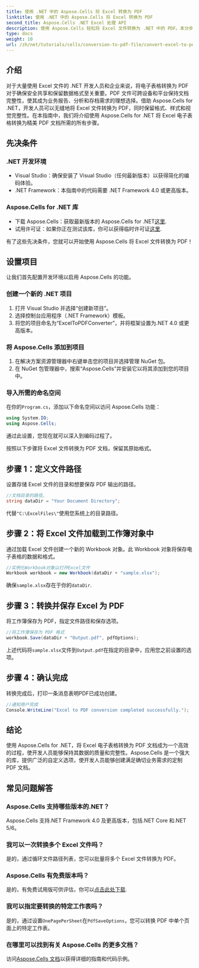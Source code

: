 ```yaml
---
title: 使用 .NET 中的 Aspose.Cells 将 Excel 转换为 PDF
linktitle: 使用 .NET 中的 Aspose.Cells 将 Excel 转换为 PDF
second_title: Aspose.Cells .NET Excel 处理 API
description: 使用 Aspose.Cells 轻松将 Excel 文件转换为 .NET 中的 PDF。本分步指南为 .NET 开发人员提供代码片段、设置提示和故障排除常见问题解答。
type: docs
weight: 10
url: /zh/net/tutorials/cells/conversion-to-pdf-file/convert-excel-to-pdf/
---
```

## 介绍

对于大量使用 Excel 文件的 .NET 开发人员和企业来说，将电子表格转换为 PDF 对于确保安全共享和保留数据格式至关重要。PDF 文件可跨设备和平台保持文档完整性，使其成为业务报告、分析和存档需求的理想选择。借助 Aspose.Cells for .NET，开发人员可以无缝地将 Excel 文件转换为 PDF，同时保留格式、样式和视觉完整性。在本指南中，我们将介绍使用 Aspose.Cells for .NET 将 Excel 电子表格转换为精美 PDF 文档所需的所有步骤。

## 先决条件

### .NET 开发环境
- Visual Studio：确保安装了 Visual Studio（任何最新版本）以获得简化的编码体验。
- .NET Framework：本指南中的代码需要 .NET Framework 4.0 或更高版本。

### Aspose.Cells for .NET 库
- 下载 Aspose.Cells：获取最新版本的 Aspose.Cells for .NET[这里](https://releases.aspose.com/cells/net/).
- 试用许可证：如果你正在测试该库，你可以获得临时许可证[这里](https://purchase.conholdate.com/temporary-license/).

有了这些先决条件，您就可以开始使用 Aspose.Cells 将 Excel 文件转换为 PDF！

## 设置项目

让我们首先配置开发环境以启用 Aspose.Cells 的功能。

### 创建一个新的 .NET 项目
1. 打开 Visual Studio 并选择“创建新项目”。
2. 选择控制台应用程序（.NET Framework）模板。
3. 将您的项目命名为“ExcelToPDFConverter”，并将框架设置为.NET 4.0 或更高版本。

### 将 Aspose.Cells 添加到项目
1. 在解决方案资源管理器中右键单击您的项目并选择管理 NuGet 包。
2. 在 NuGet 包管理器中，搜索“Aspose.Cells”并安装它以将其添加到您的项目中。

### 导入所需的命名空间
在你的`Program.cs`，添加以下命名空间以访问 Aspose.Cells 功能：
```csharp
using System.IO;
using Aspose.Cells;
```

通过此设置，您现在就可以深入到编码过程了。

按照以下步骤将 Excel 文件转换为 PDF 文档，保留其原始格式。

## 步骤 1：定义文件路径
设置存储 Excel 文件的目录和想要保存 PDF 输出的路径。

```csharp
//文档目录的路径。
string dataDir = "Your Document Directory";
```

代替`"C:\ExcelFiles\"`使用您系统上的目录路径。

## 步骤 2：将 Excel 文件加载到工作簿对象中
通过加载 Excel 文件创建一个新的 Workbook 对象。此 Workbook 对象将保存电子表格的数据和格式。

```csharp
//实例化Workbook对象以打开Excel文件
Workbook workbook = new Workbook(dataDir + "sample.xlsx");
```

确保`sample.xlsx`存在于你的`dataDir`.

## 步骤 3：转换并保存 Excel 为 PDF
将工作簿保存为 PDF，指定文件路径和保存选项。

```csharp
//将工作簿保存为 PDF 格式
workbook.Save(dataDir + "Output.pdf", pdfOptions);
```

上述代码将`sample.xlsx`文件到`Output.pdf`在指定的目录中，应用您之前设置的选项。

## 步骤 4：确认完成
转换完成后，打印一条消息表明PDF已成功创建。

```csharp
//通知用户完成
Console.WriteLine("Excel to PDF conversion completed successfully.");
```

## 结论

使用 Aspose.Cells for .NET，将 Excel 电子表格转换为 PDF 文档成为一个高效的过程，使开发人员能够保持其数据的质量和完整性。Aspose.Cells 是一个强大的库，提供广泛的自定义选项，使开发人员能够创建满足确切业务需求的定制 PDF 文档。

## 常见问题解答

### Aspose.Cells 支持哪些版本的.NET？
Aspose.Cells 支持.NET Framework 4.0 及更高版本，包括.NET Core 和.NET 5/6。

### 我可以一次转换多个 Excel 文件吗？
是的，通过循环文件路径列表，您可以批量将多个 Excel 文件转换为 PDF。

### Aspose.Cells 有免费版本吗？
是的，有免费试用版可供评估，你可以[点击此处下载](https://releases.aspose.com/cells/net/).

### 我可以指定要转换的特定工作表吗？
是的，通过设置`OnePagePerSheet`在`PdfSaveOptions`，您可以转换 PDF 中单个页面上的特定工作表。

### 在哪里可以找到有关 Aspose.Cells 的更多文档？
访问[Aspose.Cells 文档](https://reference.aspose.com/cells/net/)以获得详细的指南和代码示例。 